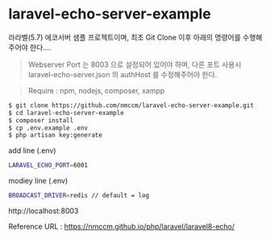 # laravel-echo-server-example

라라벨(5.7) 에코서버 샘플 프로젝트이며, 최초 Git Clone 이후 아래의 명령어를 수행해주어야 한다....

> Webserver Port 는 8003 으로 설정되어 있어야 하며, 다른 포트 사용시 laravel-echo-server.json 의 authHost 를 수정해주어야 한다. 

> Require : npm, nodejs, composer, xampp

```bash
$ git clone https://github.com/nmccm/laravel-echo-server-example.git
$ cd laravel-echo-server-example
$ composer install
$ cp .env.example .env
$ php artisan key:generate
```

add line (.env)

```bash
LARAVEL_ECHO_PORT=6001
```

modiey line (.env)

```bash
BROADCAST_DRIVER=redis // default = log
```

http://localhost:8003

Reference URL : https://nmccm.github.io/php/laravel/laravel8-echo/ 

